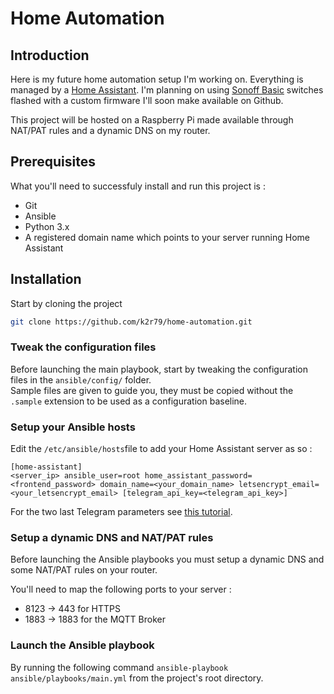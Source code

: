 # Home Automation

## Introduction

Here is my future home automation setup I'm working on. Everything is managed by a [Home Assistant](https://www.home-assistant.io/). I'm planning on using [Sonoff Basic](http://sonoff.itead.cc/en/products/sonoff/sonoff-basic) switches flashed with a custom firmware I'll soon make available on Github.

This project will be hosted on a Raspberry Pi made available through NAT/PAT rules and a dynamic DNS on my router.

## Prerequisites

What you'll need to successfuly install and run this project is :

* Git
* Ansible
* Python 3.x
* A registered domain name which points to your server running Home Assistant

## Installation

Start by cloning the project

```bash
git clone https://github.com/k2r79/home-automation.git
```

### Tweak the configuration files

Before launching the main playbook, start by tweaking the configuration files in the `ansible/config/` folder.  
Sample files are given to guide you, they must be copied without the `.sample` extension to be used as a configuration baseline.

### Setup your Ansible hosts

Edit the `/etc/ansible/hosts`file to add your Home Assistant server as so :

```
[home-assistant]
<server_ip> ansible_user=root home_assistant_password=<frontend_password> domain_name=<your_domain_name> letsencrypt_email=<your_letsencrypt_email> [telegram_api_key=<telegram_api_key>]
```

For the two last Telegram parameters see [this tutorial](https://www.home-assistant.io/components/notify.telegram/).

### Setup a dynamic DNS and NAT/PAT rules

Before launching the Ansible playbooks you must setup a dynamic DNS and some NAT/PAT rules on your router.

You'll need to map the following ports to your server :
- 8123 -> 443 for HTTPS
- 1883 -> 1883 for the MQTT Broker

### Launch the Ansible playbook

By running the following command `ansible-playbook ansible/playbooks/main.yml` from the project's root directory.

